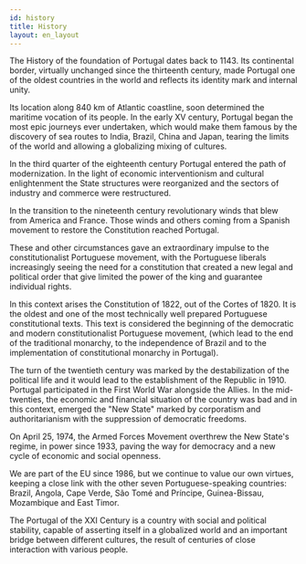 ```yaml
---
id: history
title: History
layout: en_layout
---
```


The History of the foundation of Portugal dates back to 1143. Its continental border, virtually unchanged since the thirteenth century, made Portugal one of the oldest countries in the world and reflects its identity mark and internal unity.

Its location along 840 km of Atlantic coastline, soon determined the maritime vocation of its people. In the early XV century, Portugal began the most epic journeys ever undertaken, which would make them famous by the discovery of sea routes to India, Brazil, China and Japan, tearing the limits of the world and allowing a globalizing mixing of cultures.

In the third quarter of the eighteenth century Portugal entered the path of modernization. In the light of economic interventionism and cultural enlightenment the State structures were reorganized and the sectors of industry and commerce were restructured.

In the transition to the nineteenth century revolutionary winds that blew from America and France. Those winds and others coming from a Spanish movement to restore the Constitution reached Portugal. 

These and other circumstances gave an extraordinary impulse to the constitutionalist Portuguese movement, with the Portuguese liberals increasingly seeing the need for a constitution that created a new legal and political order that give limited the power of the king and guarantee individual rights.

In this context arises the Constitution of 1822, out of the Cortes of 1820. It is the oldest and one of the most technically well prepared Portuguese constitutional texts. This text is considered the beginning of the democratic and modern constitutionalist Portuguese movement, (which lead to the end of the traditional monarchy, to the independence of Brazil and to the implementation of constitutional monarchy in Portugal).

The turn of the twentieth century was marked by the destabilization of the political life and  it would lead to the establishment of the Republic in 1910. Portugal participated in the First World War alongside the Allies. In the mid-twenties, the economic and financial situation of the country was bad and in this context, emerged the "New State" marked by corporatism and authoritarianism with the suppression of democratic freedoms.

On April 25, 1974, the Armed Forces Movement overthrew the New State's regime, in power since 1933, paving the way for democracy and a new cycle of economic and social openness.

We are part of the EU since 1986, but we continue to value our own virtues, keeping a close link with the other seven Portuguese-speaking countries: Brazil, Angola, Cape Verde, São Tomé and Príncipe, Guinea-Bissau, Mozambique and East Timor.

The Portugal of  the XXI Century is a country with social and political stability, capable of asserting itself in a globalized world and an important bridge between different cultures, the result of centuries of close interaction with various people.
